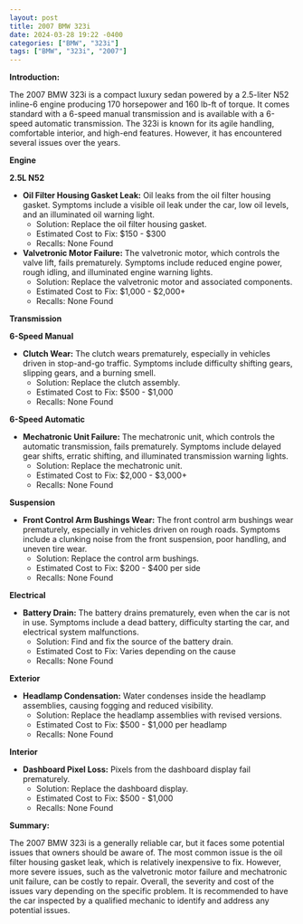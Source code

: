 ```yaml
---
layout: post
title: 2007 BMW 323i
date: 2024-03-28 19:22 -0400
categories: ["BMW", "323i"]
tags: ["BMW", "323i", "2007"]
---
```

**Introduction:**

The 2007 BMW 323i is a compact luxury sedan powered by a 2.5-liter N52 inline-6 engine producing 170 horsepower and 160 lb-ft of torque. It comes standard with a 6-speed manual transmission and is available with a 6-speed automatic transmission. The 323i is known for its agile handling, comfortable interior, and high-end features. However, it has encountered several issues over the years.

**Engine**

**2.5L N52**

* **Oil Filter Housing Gasket Leak:** Oil leaks from the oil filter housing gasket. Symptoms include a visible oil leak under the car, low oil levels, and an illuminated oil warning light.
    * Solution: Replace the oil filter housing gasket.
    * Estimated Cost to Fix: $150 - $300
    * Recalls: None Found
* **Valvetronic Motor Failure:** The valvetronic motor, which controls the valve lift, fails prematurely. Symptoms include reduced engine power, rough idling, and illuminated engine warning lights.
    * Solution: Replace the valvetronic motor and associated components.
    * Estimated Cost to Fix: $1,000 - $2,000+
    * Recalls: None Found

**Transmission**

**6-Speed Manual**

* **Clutch Wear:** The clutch wears prematurely, especially in vehicles driven in stop-and-go traffic. Symptoms include difficulty shifting gears, slipping gears, and a burning smell.
    * Solution: Replace the clutch assembly.
    * Estimated Cost to Fix: $500 - $1,000
    * Recalls: None Found

**6-Speed Automatic**

* **Mechatronic Unit Failure:** The mechatronic unit, which controls the automatic transmission, fails prematurely. Symptoms include delayed gear shifts, erratic shifting, and illuminated transmission warning lights.
    * Solution: Replace the mechatronic unit.
    * Estimated Cost to Fix: $2,000 - $3,000+
    * Recalls: None Found

**Suspension**

* **Front Control Arm Bushings Wear:** The front control arm bushings wear prematurely, especially in vehicles driven on rough roads. Symptoms include a clunking noise from the front suspension, poor handling, and uneven tire wear.
    * Solution: Replace the control arm bushings.
    * Estimated Cost to Fix: $200 - $400 per side
    * Recalls: None Found

**Electrical**

* **Battery Drain:** The battery drains prematurely, even when the car is not in use. Symptoms include a dead battery, difficulty starting the car, and electrical system malfunctions.
    * Solution: Find and fix the source of the battery drain.
    * Estimated Cost to Fix: Varies depending on the cause
    * Recalls: None Found

**Exterior**

* **Headlamp Condensation:** Water condenses inside the headlamp assemblies, causing fogging and reduced visibility.
    * Solution: Replace the headlamp assemblies with revised versions.
    * Estimated Cost to Fix: $500 - $1,000 per headlamp
    * Recalls: None Found

**Interior**

* **Dashboard Pixel Loss:** Pixels from the dashboard display fail prematurely.
    * Solution: Replace the dashboard display.
    * Estimated Cost to Fix: $500 - $1,000
    * Recalls: None Found

**Summary:**

The 2007 BMW 323i is a generally reliable car, but it faces some potential issues that owners should be aware of. The most common issue is the oil filter housing gasket leak, which is relatively inexpensive to fix. However, more severe issues, such as the valvetronic motor failure and mechatronic unit failure, can be costly to repair. Overall, the severity and cost of the issues vary depending on the specific problem. It is recommended to have the car inspected by a qualified mechanic to identify and address any potential issues.
